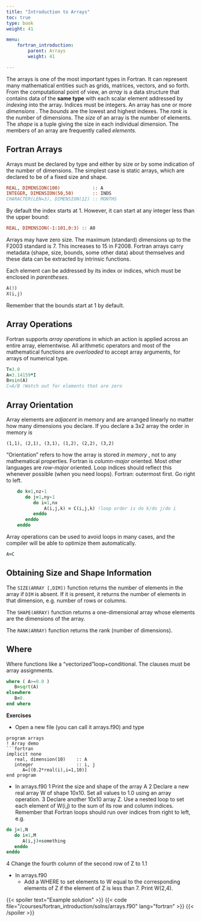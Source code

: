 ```yaml
---
title: "Introduction to Arrays"
toc: true
type: book
weight: 41

menu:
    fortran_introduction:
        parent: Arrays
        weight: 41

---
```


The arrays is one of the most important types in Fortran. It can represent many mathematical entities such as grids, matrices, vectors, and so forth.
From the computational point of view, an  _array_ is a data structure that contains data of the __same type__ with each scalar element addressed by _indexing_ into the array.  Indices must be integers.
An array has one or more _dimensions_ .  The _bounds_ are the lowest and highest indexes.  The _rank_ is the number of dimensions.  The _size_ of an array is the number of elements.  The _shape_ is a tuple giving the size in each individual dimension.
The members of an array are frequently called _elements_.

## Fortran Arrays

Arrays must be declared by type and either by size or by some indication of the number of dimensions.  The simplest case is static arrays, which are declared to be of a fixed size and shape.
```fortran
REAL, DIMENSION(100)            :: A
INTEGER, DIMENSION(50,50)       :: INDS
CHARACTER(LEN=3), DIMENSION(12) :: MONTHS
```
By default the index starts at 1.  However, it can start at any integer less than the upper bound:
```fortran
REAL, DIMENSION(-1:101,0:3) :: A0
```
Arrays may have zero size.
The maximum (standard) dimensions up to the F2003 standard is 7. This increases to 15 in F2008.
Fortran arrays carry metadata (shape, size, bounds, some other data) about themselves and these data can be extracted by intrinsic functions.

Each element can be addressed by its index or indices, which must be enclosed in _parentheses_.
```fortran
A(3)
X(i,j)
```
Remember that the bounds start at 1 by default.

## Array Operations

Fortran supports _array operations_ in which an action is applied across an entire array, elementwise.  All arithmetic operators and most of the mathematical functions are _overloaded_ to accept array arguments, for arrays of numerical type.
```fortran
T=3.0
A=3.14159*I
B=sin(A)
C=A/B !Watch out for elements that are zero
```

## Array Orientation

Array elements are _adjacent_ in memory and are arranged linearly no matter how many dimensions you declare. If you declare a 3x2 array the order in memory is
```
(1,1), (2,1), (3,1), (1,2), (2,2), (3,2)
```
“Orientation” refers to how the array is stored _in_  _memory_ , not to any mathematical properties.
Fortran is _column-major_ oriented. Most other languages are _row-major_ oriented.
Loop indices should reflect this whenever possible (when you need loops).
Fortran: outermost first.  Go right to left.
```fortran
    do k=1,nz-1
       do j=1,ny-1
          do i=1,nx
              A(i,j,k) = C(i,j,k) !loop order is do k/do j/do i
          enddo
       enddo
    enddo
```
Array operations can be used to avoid loops in many cases, and the compiler will be able to optimize them automatically.
```fortran
A=C
```

## Obtaining Size and Shape Information

The `SIZE(ARRAY [,DIM])` function returns the number of elements in the array if `DIM` is absent.  If it is present, it returns the number of elements in that dimension, e.g. number of rows or columns.

The `SHAPE(ARRAY)` function returns a one-dimensional array whose elements are the dimensions of the array.

The `RANK(ARRAY)` function returns the rank (number of dimensions).

## Where

Where functions like a “vectorized”loop+conditional.
The clauses must be array assignments.
```fortran
where ( A>=0.0 )
   B=sqrt(A)
elsewhere
   B=0.
end where
```

**Exercises**

* Open a new file (you can call it arrays.f90) and type
```
program arrays
! Array demo
```fortran
implicit none
   real, dimension(10)    :: A
   integer                :: i, j
      A=[(0.2*real(i),i=1,10)]
end program
```
* In arrays.f90
1 Print the size and shape of the array A
2 Declare a new real array W of shape 10x10. Set all values to 1.0 using an array operation. 
3 Declare another 10x10 array Z.  Use a nested loop to set each element of W(i,j) to the sum of its row and column indices. Remember that Fortran loops should run over indices from right to left, e.g.
```fortran
do j=1,N
   do i=1,M
      A(i,j)=something
   enddo
enddo
```
4 Change the fourth column of the second row of Z to 1.1

* In arrays.f90
  * Add a WHERE to set elements to W equal to the corresponding elements of Z if the element of Z is less than 7.  Print W(2,4).

{{< spoiler text="Example solution" >}}
{{< code file="/courses/fortran_introduction/solns/arrays.f90" lang="fortran" >}}
{{< /spoiler >}}

